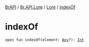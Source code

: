 [BrAPI](../../index.md) / [Br.API.Lore](../index.md) / [Lore](index.md) / [indexOf](./index-of.md)

# indexOf

`open fun indexOf(element: `[`Any`](https://kotlinlang.org/api/latest/jvm/stdlib/kotlin/-any/index.html)`?): `[`Int`](https://kotlinlang.org/api/latest/jvm/stdlib/kotlin/-int/index.html)